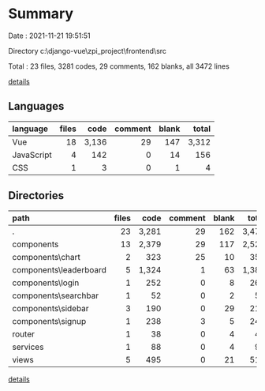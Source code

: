 # Summary

Date : 2021-11-21 19:51:51

Directory c:\django-vue\zpi_project\frontend\src

Total : 23 files,  3281 codes, 29 comments, 162 blanks, all 3472 lines

[details](details.md)

## Languages
| language | files | code | comment | blank | total |
| :--- | ---: | ---: | ---: | ---: | ---: |
| Vue | 18 | 3,136 | 29 | 147 | 3,312 |
| JavaScript | 4 | 142 | 0 | 14 | 156 |
| CSS | 1 | 3 | 0 | 1 | 4 |

## Directories
| path | files | code | comment | blank | total |
| :--- | ---: | ---: | ---: | ---: | ---: |
| . | 23 | 3,281 | 29 | 162 | 3,472 |
| components | 13 | 2,379 | 29 | 117 | 2,525 |
| components\chart | 2 | 323 | 25 | 10 | 358 |
| components\leaderboard | 5 | 1,324 | 1 | 63 | 1,388 |
| components\login | 1 | 252 | 0 | 8 | 260 |
| components\searchbar | 1 | 52 | 0 | 2 | 54 |
| components\sidebar | 3 | 190 | 0 | 29 | 219 |
| components\signup | 1 | 238 | 3 | 5 | 246 |
| router | 1 | 38 | 0 | 4 | 42 |
| services | 1 | 88 | 0 | 4 | 92 |
| views | 5 | 495 | 0 | 21 | 516 |

[details](details.md)